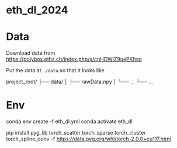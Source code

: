 # eth_dl_2024

# Data 

Download data from https://polybox.ethz.ch/index.php/s/cnHDWlZ9uePKhso

Put the data at `./data` so that it looks like

project_root/
├── data/
│   ├── rawData.npy
│   └── ...
└── ...

# Env

conda env create -f eth_dl.yml
conda activate eth_dl

pip install pyg_lib torch_scatter torch_sparse torch_cluster torch_spline_conv -f https://data.pyg.org/whl/torch-2.0.0+cu117.html